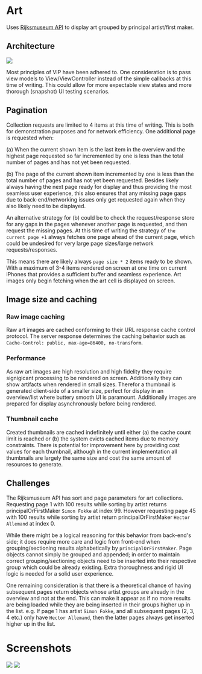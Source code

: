 # Art
Uses [Rijksmuseum API](https://data.rijksmuseum.nl/object-metadata/api/) to display art grouped by principal artist/first maker.

## Architecture
![](Images/architecture-vip.png)

Most principles of VIP have been adhered to. One consideration is to pass view models to View/ViewController instead of the simple callbacks at this time of writing. This could allow for more expectable view states and more thorough (snapshot) UI testing scenarios.

## Pagination
Collection requests are limited to 4 items at this time of writing. This is both for demonstration purposes and for network efficiency. One additional page is requested when:

(a) When the current shown item is the last item in the overview and the highest page requested so far incremented by one is less than the total number of pages and has not yet been requested.

(b) The page of the current shown item incremented by one is less than the total number of pages and has not yet been requested. Besides likely always having the next page ready for display and thus providing the most seamless user experience, this also ensures that any missing page gaps due to back-end/networking issues only get requested again when they also likely need to be displayed.

An alternative strategy for (b) could be to check the request/response store for any gaps in the pages whenever another page is requested, and then request the missing pages. At this time of writing the strategy of `the current page +1` always fetches one page ahead of the current page, which could be undesired for very large page sizes/large network requests/responses.

This means there are likely always `page size * 2` items ready to be shown. With a maximum of 3-4 items rendered on screen at one time on current iPhones that provides a sufficient buffer and seamless experience. Art images only begin fetching when the art cell is displayed on screen.

## Image size and caching
### Raw image caching
Raw art images are cached conforming to their URL response cache control protocol. The server response determines the caching behavior such as `Cache-Control: public, max-age=86400, no-transform`.

### Performance
As raw art images are high resolution and high fidelity they require signigicant processing to be rendered on screen. Additionally they can show artifacts when rendered in small sizes. Therefor a thumbnail is generated client-side of a smaller size, perfect for display in an overview/list where buttery smooth UI is paramount. Additionally images are prepared for display asynchronously before being rendered.

### Thumbnail cache
Created thumbnails are cached indefinitely until either (a) the cache count limit is reached or (b) the system evicts cached items due to memory constraints. There is potential for improvement here by providing cost values for each thumbnail, although in the current implementation all thumbnails are largely the same size and cost the same amount of resources to generate.

## Challenges
The Rijksmuseum API has sort and page parameters for art collections. Requesting page 1 with 100 results while sorting by artist returns principalOrFirstMaker `Simon Fokke` at index 99. However requesting page 45 with 100 results while sorting by artist return principalOrFirstMaker `Hector Allemand` at index 0.

While there might be a logical reasoning for this behavior from back-end's side; it does require more care and logic from front-end when grouping/sectioning results alphabetically by `principalOrFirstMaker`. Page objects cannot simply be grouped and appended; in order to maintain correct grouping/sectioning objects need to be inserted into their respective group which could be already existing. Extra thoroughness and rigid UI logic is needed for a solid user experience.

One remaining consideration is that there is a theoretical chance of having subsequent pages return objects whose artist groups are already in the overview and not at the end. This can make it appear as if no more results are being loaded while they are being inserted in their groups higher up in the list. e.g. If page 1 has artist `Simon Fokke`, and all subsequent pages (2, 3, 4 etc.) only have `Hector Allemand`, then the latter pages always get inserted higher up in the list.

# Screenshots
![](Images/art-overview.png)
![](Images/art-detail.png)